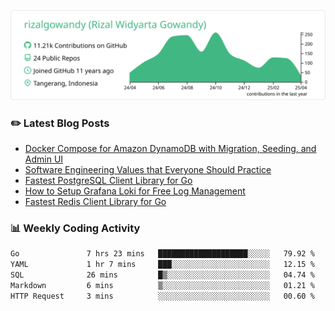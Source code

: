 ![profile-details](profile-summary-card-output/vue/0-profile-details.svg)

### :pencil2: Latest Blog Posts
<!-- BLOG-POST-LIST:START -->
- [Docker Compose for Amazon DynamoDB with Migration, Seeding, and Admin UI](https://medium.com/geekculture/docker-compose-for-amazon-dynamodb-with-migration-seeding-and-admin-ui-db11a348cc6a?source=rss-5763b0f1aba6------2)
- [Software Engineering Values that Everyone Should Practice](https://levelup.gitconnected.com/software-engineering-values-that-everyone-should-practice-c980d00cd103?source=rss-5763b0f1aba6------2)
- [Fastest PostgreSQL Client Library for Go](https://levelup.gitconnected.com/fastest-postgresql-client-library-for-go-579fa97909fb?source=rss-5763b0f1aba6------2)
- [How to Setup Grafana Loki for Free Log Management](https://levelup.gitconnected.com/how-to-setup-grafana-loki-for-free-log-management-ceb60558503c?source=rss-5763b0f1aba6------2)
- [Fastest Redis Client Library for Go](https://levelup.gitconnected.com/fastest-redis-client-library-for-go-7993f618f5ab?source=rss-5763b0f1aba6------2)
<!-- BLOG-POST-LIST:END -->

### 📊 Weekly Coding Activity
<!--START_SECTION:waka-->

```txt
Go               7 hrs 23 mins   ████████████████████░░░░░   79.92 %
YAML             1 hr 7 mins     ███░░░░░░░░░░░░░░░░░░░░░░   12.15 %
SQL              26 mins         █▒░░░░░░░░░░░░░░░░░░░░░░░   04.74 %
Markdown         6 mins          ▒░░░░░░░░░░░░░░░░░░░░░░░░   01.21 %
HTTP Request     3 mins          ░░░░░░░░░░░░░░░░░░░░░░░░░   00.60 %
```

<!--END_SECTION:waka-->
